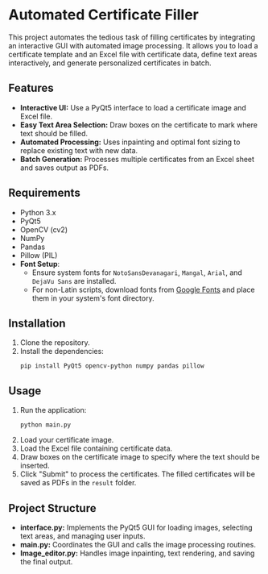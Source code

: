 # Automated Certificate Filler

This project automates the tedious task of filling certificates by integrating an interactive GUI with automated image processing. It allows you to load a certificate template and an Excel file with certificate data, define text areas interactively, and generate personalized certificates in batch.

## Features
- **Interactive UI:** Use a PyQt5 interface to load a certificate image and Excel file.
- **Easy Text Area Selection:** Draw boxes on the certificate to mark where text should be filled.
- **Automated Processing:** Uses inpainting and optimal font sizing to replace existing text with new data.
- **Batch Generation:** Processes multiple certificates from an Excel sheet and saves output as PDFs.

## Requirements
- Python 3.x
- PyQt5
- OpenCV (cv2)
- NumPy
- Pandas
- Pillow (PIL)
- **Font Setup**:
   - Ensure system fonts for `NotoSansDevanagari`, `Mangal`, `Arial`, and `DejaVu Sans` are installed.
   - For non-Latin scripts, download fonts from [Google Fonts](https://fonts.google.com/) and place them in your system's font directory.

## Installation
1. Clone the repository.
2. Install the dependencies:
   ```
   pip install PyQt5 opencv-python numpy pandas pillow
   ```

## Usage
1. Run the application:
   ```
   python main.py
   ```
2. Load your certificate image.
3. Load the Excel file containing certificate data.
4. Draw boxes on the certificate image to specify where the text should be inserted.
5. Click "Submit" to process the certificates. The filled certificates will be saved as PDFs in the `result` folder.

## Project Structure
- **interface.py:** Implements the PyQt5 GUI for loading images, selecting text areas, and managing user inputs.
- **main.py:** Coordinates the GUI and calls the image processing routines.
- **Image_editor.py:** Handles image inpainting, text rendering, and saving the final output.


